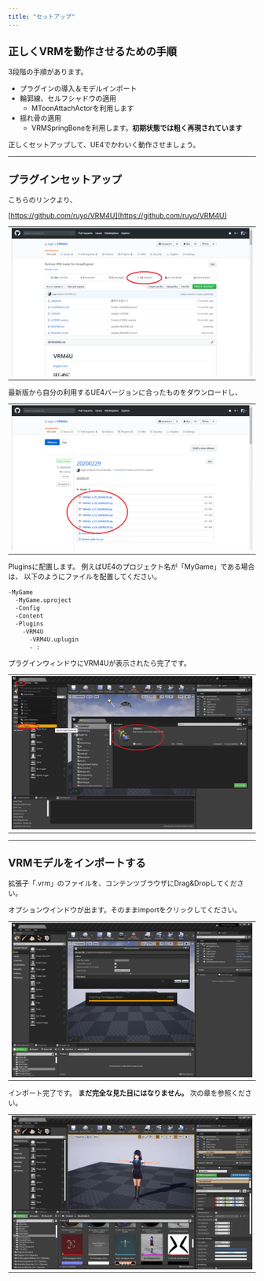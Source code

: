 ```yaml
---
title: "セットアップ"
---
```


## 正しくVRMを動作させるための手順

3段階の手順があります。

- プラグインの導入＆モデルインポート
- 輪郭線、セルフシャドウの適用
  - MToonAttachActorを利用します
- 揺れ骨の適用
  - VRMSpringBoneを利用します。**初期状態では粗く再現されています**

正しくセットアップして、UE4でかわいく動作させましょう。

----
## プラグインセットアップ
こちらのリンクより、

[https://github.com/ruyo/VRM4U](https://github.com/ruyo/VRM4U)

||
|-|
|[![](./assets/images/010_top.png)](../assets/images/010_top.png)|


最新版から自分の利用するUE4バージョンに合ったものをダウンロードし、

||
|-|
|[![](./assets/images/010_release.png)](../assets/images/010_release.png)|

Pluginsに配置します。
例えばUE4のプロジェクト名が「MyGame」である場合は、
以下のようにファイルを配置してください。


```
-MyGame
  -MyGame.uproject
  -Config
  -Content
  -Plugins
    -VRM4U
      -VRM4U.uplugin
      - :
```

プラグインウィンドウにVRM4Uが表示されたら完了です。

||
|-|
|[![](./assets/images/010_plugin.png)](../assets/images/010_plugin.png)|

----
## VRMモデルをインポートする

拡張子「.vrm」のファイルを、コンテンツブラウザにDrag&Dropしてください。

オプションウインドウが出ます。そのままimportをクリックしてください。

||
|-|
|[![](./assets/images/010_import.png)](../assets/images/010_import.png)|

インポート完了です。
**まだ完全な見た目にはなりません。** 次の章を参照ください。

||
|-|
|[![](./assets/images/010_result.png)](../assets/images/010_result.png)|

